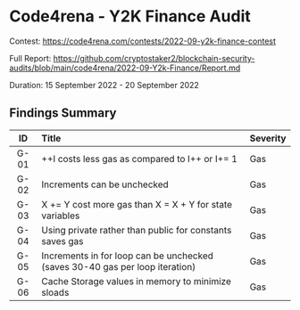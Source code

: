 # Code4rena - Y2K Finance Audit

Contest: https://code4rena.com/contests/2022-09-y2k-finance-contest

Full Report: https://github.com/cryptostaker2/blockchain-security-audits/blob/main/code4rena/2022-09-Y2k-Finance/Report.md

Duration: 15 September 2022 - 20 September 2022

## Findings Summary

|  ID  | Title                                                                        | Severity |
| :--: | :--------------------------------------------------------------------------- | :------- |
| G-01 | ++I costs less gas as compared to I++ or I+= 1                               | Gas      |
| G-02 | Increments can be unchecked                                                  | Gas      |
| G-03 | X += Y cost more gas than X = X + Y for state variables                      | Gas      |
| G-04 | Using private rather than public for constants saves gas                     | Gas      |
| G-05 | Increments in for loop can be unchecked (saves 30-40 gas per loop iteration) | Gas      |
| G-06 | Cache Storage values in memory to minimize sloads                            | Gas      |

